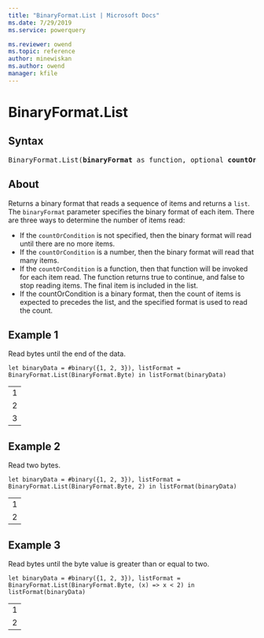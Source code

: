 ```yaml
---
title: "BinaryFormat.List | Microsoft Docs"
ms.date: 7/29/2019
ms.service: powerquery

ms.reviewer: owend
ms.topic: reference
author: minewiskan
ms.author: owend
manager: kfile
---
```

# BinaryFormat.List

## Syntax

<pre>
BinaryFormat.List(<b>binaryFormat</b> as function, optional <b>countOrCondition</b> as any) as function
</pre> 
  
## About  
Returns a binary format that reads a sequence of items and returns a `list`. The `binaryFormat` parameter specifies the binary format of each item. There are three ways to determine the number of items read: <ul><li>If the <code>countOrCondition</code> is not specified, then the binary format will read until there are no more items.</li><li>If the <code>countOrCondition</code> is a number, then the binary format will read that many items.</li><li>If the <code>countOrCondition</code> is a function, then that function will be invoked for each item read. The function returns true to continue, and false to stop reading items. The final item is included in the list.</li><li>If the countOrCondition is a binary format, then the count of items is expected to precedes the list, and the specified format is used to read the count.</li></ul>

## Example 1
Read bytes until the end of the data.

```powerquery-m
let binaryData = #binary({1, 2, 3}), listFormat = BinaryFormat.List(BinaryFormat.Byte) in listFormat(binaryData)
```

<table> <tr><td>1</td></tr> <tr><td>2</td></tr> <tr><td>3</td></tr> </table>

## Example 2
Read two bytes.

```powerquery-m
let binaryData = #binary({1, 2, 3}), listFormat = BinaryFormat.List(BinaryFormat.Byte, 2) in listFormat(binaryData)
```

<table> <tr><td>1</td></tr> <tr><td>2</td></tr> </table>

## Example 3
Read bytes until the byte value is greater than or equal to two.

```powerquery-m
let binaryData = #binary({1, 2, 3}), listFormat = BinaryFormat.List(BinaryFormat.Byte, (x) => x < 2) in listFormat(binaryData)
```

<table> <tr><td>1</td></tr> <tr><td>2</td></tr> </table>

